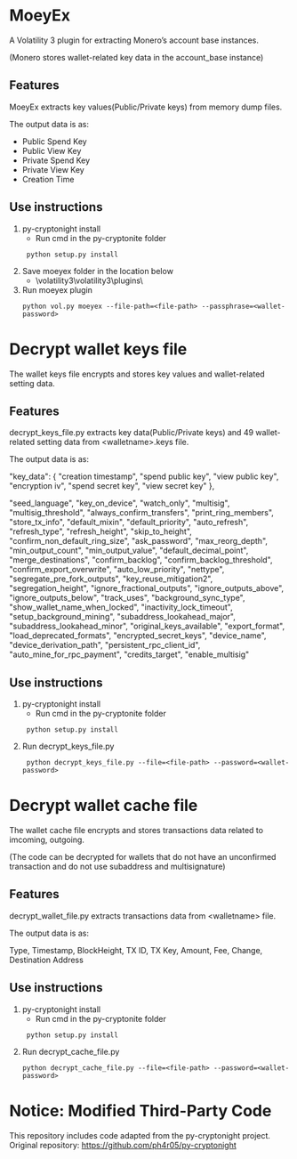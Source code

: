 # MoeyEx
A Volatility 3 plugin for extracting Monero’s account base instances.

(Monero stores wallet-related key data in the account_base instance)

## Features
MoeyEx extracts key values(Public/Private keys) from memory dump files.

The output data is as:

- Public Spend Key 
- Public View Key 
- Private Spend Key  
- Private View Key 
- Creation Time

## Use instructions
1. py-cryptonight install
   - Run cmd in the py-cryptonite folder
   ```
    python setup.py install
   ```
2. Save moeyex folder in the location below
   - \volatility3\volatility3\plugins\
3. Run moeyex plugin
   ```
   python vol.py moeyex --file-path=<file-path> --passphrase=<wallet-password>
   ```

# Decrypt wallet keys file
The wallet keys file encrypts and stores key values and wallet-related setting data.

## Features
decrypt_keys_file.py extracts key data(Public/Private keys) and 49 wallet-related setting data from &lt;walletname&gt;.keys file.

The output data is as:

"key_data": {
    "creation timestamp", "spend public key", "view public key", "encryption iv", "spend secret key", "view secret key"
},
  
"seed_language", "key_on_device", "watch_only", "multisig", "multisig_threshold", "always_confirm_transfers", "print_ring_members", "store_tx_info", "default_mixin", "default_priority", "auto_refresh", "refresh_type", "refresh_height", "skip_to_height", "confirm_non_default_ring_size", "ask_password", "max_reorg_depth", "min_output_count", "min_output_value", "default_decimal_point", "merge_destinations", "confirm_backlog", "confirm_backlog_threshold",
"confirm_export_overwrite", "auto_low_priority", "nettype", "segregate_pre_fork_outputs", "key_reuse_mitigation2", "segregation_height", "ignore_fractional_outputs", "ignore_outputs_above", "ignore_outputs_below", "track_uses", "background_sync_type", "show_wallet_name_when_locked", "inactivity_lock_timeout", "setup_background_mining", "subaddress_lookahead_major", "subaddress_lookahead_minor", "original_keys_available", "export_format", "load_deprecated_formats", "encrypted_secret_keys", "device_name", "device_derivation_path", "persistent_rpc_client_id", "auto_mine_for_rpc_payment", "credits_target", "enable_multisig"

## Use instructions
1. py-cryptonight install
   - Run cmd in the py-cryptonite folder
   ```
    python setup.py install
   ```
2. Run decrypt_keys_file.py
   ```
    python decrypt_keys_file.py --file=<file-path> --password=<wallet-password>
   ```

# Decrypt wallet cache file
The wallet cache file encrypts and stores transactions data related to imcoming, outgoing.

(The code can be decrypted for wallets that do not have an unconfirmed transaction and do not use subaddress and multisignature)

## Features
decrypt_wallet_file.py extracts transactions data from &lt;walletname&gt; file.

The output data is as:

Type, Timestamp, BlockHeight, TX ID, TX Key, Amount, Fee, Change, Destination Address

## Use instructions
1. py-cryptonight install
   - Run cmd in the py-cryptonite folder
   ```
    python setup.py install
   ```
2. Run decrypt_cache_file.py
   ```
   python decrypt_cache_file.py --file=<file-path> --password=<wallet-password>
   ```

# Notice: Modified Third-Party Code
This repository includes code adapted from the py-cryptonight project.
Original repository: https://github.com/ph4r05/py-cryptonight
